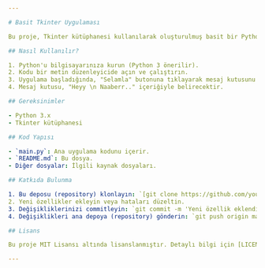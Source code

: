 ```yaml
---

# Basit Tkinter Uygulaması

Bu proje, Tkinter kütüphanesi kullanılarak oluşturulmuş basit bir Python uygulamasını içerir. Uygulama, bir pencere oluşturur ve kullanıcıya "Selamla" butonuna basması durumunda bir mesaj kutusu gösterir.

## Nasıl Kullanılır?

1. Python'u bilgisayarınıza kurun (Python 3 önerilir).
2. Kodu bir metin düzenleyicide açın ve çalıştırın.
3. Uygulama başladığında, "Selamla" butonuna tıklayarak mesaj kutusunu açabilirsiniz.
4. Mesaj kutusu, "Heyy \n Naaberr.." içeriğiyle belirecektir.

## Gereksinimler

- Python 3.x
- Tkinter kütüphanesi

## Kod Yapısı

- `main.py`: Ana uygulama kodunu içerir.
- `README.md`: Bu dosya.
- Diğer dosyalar: İlgili kaynak dosyaları.

## Katkıda Bulunma

1. Bu deposu (repository) klonlayın: `[git clone https://github.com/your-username/your-repo.git](https://github.com/Tsunayunon)`
2. Yeni özellikler ekleyin veya hataları düzeltin.
3. Değişikliklerinizi commitleyin: `git commit -m 'Yeni özellik eklendi'`
4. Değişiklikleri ana depoya (repository) gönderin: `git push origin main`

## Lisans

Bu proje MIT Lisansı altında lisanslanmıştır. Detaylı bilgi için [LICENSE](LICENSE) dosyasına bakınız.

---
```

